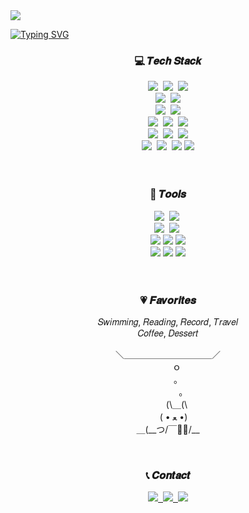 <!--header-->
<img src="https://capsule-render.vercel.app/api?type=Waving&color=C6E7FF&height=100&section=header" />

<!--title-->
[![Typing SVG](https://readme-typing-svg.demolab.com/?lines=👋🏻+Hello+I+am+Jenn&repeat=true&font=VT323&center=true&vCenter=true&color=81BFDA&size=70&height=100&width=800&duration=4000
)](https://git.io/typing-svg)


<h3 align="center" color="#074799">💻 𝑻𝒆𝒄𝒉 𝑺𝒕𝒂𝒄𝒌</h3>
  <div align="center">
    <!--java-->
    <img src="https://img.shields.io/badge/java-007396?style=for-the-badge&logo=OpenJDK&logoColor=white">&nbsp
    <!--javascript-->
    <img src="https://img.shields.io/badge/javascript-F7DF1E.svg?style=for-the-badge&logo=javascript&logoColor=20232a" />&nbsp
    <!--python-->
    <img src="https://img.shields.io/badge/python-3670A0?style=for-the-badge&logo=python&logoColor=ffdd54" />
    <br>
    <!--spring-->
    <img src="https://img.shields.io/badge/Spring-6DB33F?style=for-the-badge&logo=Spring&logoColor=white">&nbsp
    <!--spring boot-->
    <img src="https://img.shields.io/badge/springboot-6DB33F?style=for-the-badge&logo=springboot&logoColor=white">
    <br>
    <!--JUnit5-->
    <img src="https://img.shields.io/badge/JUnit5-25A162?style=for-the-badge&logo=JUnit5&logoColor=white">&nbsp
    <!--Hibernate-->
    <img src="https://img.shields.io/badge/Hibernate-59666C?style=for-the-badge&logo=Hibernate&logoColor=white">
    <br>
    <!--MySQL-->
    <img src="https://img.shields.io/badge/MySQL-4479A1?style=for-the-badge&logo=MySQL&logoColor=white">&nbsp
    <!--ORACLE-->
    <img src="https://img.shields.io/badge/ORACLE-F80000?style=for-the-badge&logo=oracle&logoColor=white"/>&nbsp
    <!--Postgresql-->
    <img src="https://img.shields.io/badge/postgresql-4169E1?style=for-the-badge&logo=postgresql&logoColor=white"/>
    <br>
    <!--npm-->
    <img src="https://img.shields.io/badge/Npm-CB3837?style=for-the-badge&logo=Npm&logoColor=white">&nbsp
    <!--gradle-->
    <img src="https://img.shields.io/badge/gradle-02303A?style=for-the-badge&logo=gradle&logoColor=white">&nbsp
    <!--Thymeleaf-->
    <img src="https://img.shields.io/badge/Thymeleaf-005F0F?style=for-the-badge&logo=Thymeleaf&logoColor=white">
    <br>
    <!--Apache Tomcat-->
    <img src="https://img.shields.io/badge/Apache Tomcat-F8DC75?style=for-the-badge&logo=apachetomcat&logoColor=black"/>&nbsp
    <!--Linux-->
    <img src="https://img.shields.io/badge/Linux-FCC624?style=for-the-badge&logo=linux&logoColor=black"/>&nbsp
    <!--Ubuntu-->
    <img src="https://img.shields.io/badge/Ubuntu-E95420?style=for-the-badge&logo=Ubuntu&logoColor=white"/>
    <!--AWS-->
    <img src="https://img.shields.io/badge/Amazon AWS-232F3E?style=for-the-badge&logo=amazonaws&logoColor=white"/>
  </div>
<br>
<br>
<h3 align="center">🔧 𝑻𝒐𝒐𝒍𝒔</h3>
  <div align="center">
    <!--git-->
    <img src="https://img.shields.io/badge/git-F05033.svg?style=for-the-badge&logo=git&logoColor=white" />&nbsp
    <!--github-->
    <img src="https://img.shields.io/badge/github-181717.svg?style=for-the-badge&logo=github&logoColor=white" />&nbsp
    <br>
    <!--jira-->
    <img src="https://img.shields.io/badge/jira-0052CC.svg?style=for-the-badge&logo=jira&logoColor=white" />&nbsp
    <!--notion-->
    <img src="https://img.shields.io/badge/Notion-F3F3F3.svg?style=for-the-badge&logo=notion&logoColor=black" />&nbsp
    <br>
    <!--postman-->
    <img src="https://img.shields.io/badge/Postman-FF6C37?style=for-the-badge&logo=Postman&logoColor=white"/>
    <!--swagger-->
    <img src="https://img.shields.io/badge/Swagger-85EA2D?style=for-the-badge&logo=Swagger&logoColor=white"/>
    <!--curl-->
    <img src="https://img.shields.io/badge/curl-073551?style=for-the-badge&logo=curl&logoColor=white"/>
    <br>
    <!--intellij-->
    <img src="https://img.shields.io/badge/Intellij IDEA-000000?style=for-the-badge&logo=Intellij IDEA&logoColor=white"/>
    <!--vscode-->
    <img src="https://img.shields.io/badge/Visual Studio Code-007ACC?style=for-the-badge&logo=Visual Studio Code&logoColor=white"/>
    <!--eclipseide-->
    <img src="https://img.shields.io/badge/eclipseide-2C2255?style=for-the-badge&logo=eclipseide&logoColor=white"/>
  </div>
<br><br>
<h3 align="center">💗 𝑭𝒂𝒗𝒐𝒓𝒊𝒕𝒆𝒔</h3>
<p align="center">𝑆𝑤𝑖𝑚𝑚𝑖𝑛𝑔, 𝑅𝑒𝑎𝑑𝑖𝑛𝑔, 𝑅𝑒𝑐𝑜𝑟𝑑, 𝑇𝑟𝑎𝑣𝑒𝑙 <br>𝐶𝑜𝑓𝑓𝑒𝑒, 𝐷𝑒𝑠𝑠𝑒𝑟𝑡</p>
<p align="center">＼＿＿＿＿＿＿＿＿＿＿／<br>　　ｏ<br>　　 。<br>　　　｡<br>　　(\＿(\<br>　 ( • ﻌ •)<br>＿(__つ/￣￣/__<br>
</p>
<br>
<h3 align="center">📞 𝑪𝒐𝒏𝒕𝒂𝒄𝒕</h3>
<div align="center">
  <a href="https://jenndevlog.tistory.com/">
    <img src="https://img.shields.io/badge/tistory-000000?style=for-the-badge&logo=tistory&logoColor=white" />&nbsp
  </a>
  <a href="mailto:wogus6805@gmail.com">
    <img
      src="https://img.shields.io/badge/wogus6805@gmail.com-D14836?style=for-the-badge&logo=gmail&logoColor=white"/>&nbsp
  </a>
  
<!--footer-->
<img src="https://capsule-render.vercel.app/api?type=Waving&color=C6E7FF&height=100&&section=footer"/>
